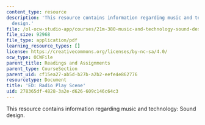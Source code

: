 ```yaml
---
content_type: resource
description: 'This resource contains information regarding music and technology: Sound
  design.'
file: /ol-ocw-studio-app/courses/21m-380-music-and-technology-sound-design-spring-2016/278365df48283a2ed626609c146c64c3_MIT21M_380S16_assn_ed.pdf
file_size: 92968
file_type: application/pdf
learning_resource_types: []
license: https://creativecommons.org/licenses/by-nc-sa/4.0/
ocw_type: OCWFile
parent_title: Readings and Assignments
parent_type: CourseSection
parent_uid: cf15ea27-ab5d-b27b-a2b2-eefe4e862776
resourcetype: Document
title: 'ED: Radio Play Scene'
uid: 278365df-4828-3a2e-d626-609c146c64c3
---
```

This resource contains information regarding music and technology: Sound design.